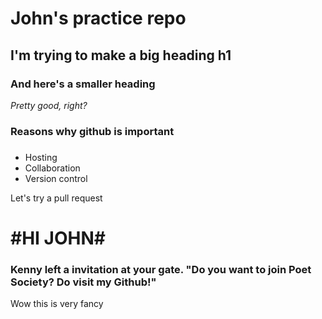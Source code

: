 # John's practice repo

## I'm trying to make a big heading h1

### And here's a smaller heading

*Pretty good, right?*

### Reasons why github is important 
###
* Hosting
* Collaboration
* Version control

Let's try a pull request

#HI JOHN#
=======

### Kenny left a invitation at your gate. "Do you want to join Poet Society? Do visit my Github!"

Wow this is very fancy
